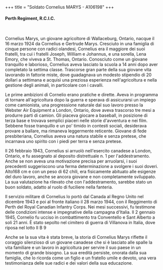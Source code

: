 +++
title = "Soldato Cornelius MARYS - A106198"
+++

#### Perth Regiment, R.C.I.C.
<br>


Cornelius Marys, un giovane agricoltore di Wallaceburg, Ontario, nacque il 16 marzo 1924 da Cornelius e Gertrude Marys. Cresciuto in una famiglia di cinque persone con radici olandesi, Cornelius era il maggiore dei suoi fratelli, tra cui i fratelli Joseph, William e Johannus, e una sorella, Lena Emory, che viveva a St. Thomas, Ontario. Conosciuto come un giovane tranquillo e laborioso, Cornelius aveva lasciato la scuola a 14 anni dopo aver completato la settima classe. Trascorse gran parte della sua giovane vita lavorando in fattorie miste, dove guadagnava un modesto stipendio di 20 dollari a settimana e acquisì una preziosa esperienza nell'agricoltura e nella gestione degli animali, in particolare con i cavalli.

Le prime ambizioni di Cornelio erano pratiche e dirette. Aveva in programma di tornare all'agricoltura dopo la guerra e sperava di assicurarsi un impiego come camionista, una progressione naturale dal suo lavoro presso la Webster Air Equipment a London, Ontario, dove aveva trascorso tre mesi a produrre parti di camion. 
Gli piaceva giocare a baseball, in posizione di terza base e trovava semplici piaceri nelle storie d'avventura e nei film. Sebbene fosse tranquillo e un po' timido in contesti sociali, desiderava provare a ballare, ma rimaneva leggermente reticente. 
Giovane di fede presbiteriana, Cornelius aveva una natura stabile e senza pretese, che incarnava uno spirito con i piedi per terra e senza pretese.

Il 26 febbraio 1943, Cornelius si arruolò nell'esercito canadese a London, Ontario, e fu assegnato al deposito distrettuale n. 1 per l'addestramento. Anche se non aveva una motivazione precisa per arruolarsi, i suoi precedenti suggeriscono una ferma determinazione a svolgere i suoi doveri. Alto168 cm e con un peso di 62 chili, era fisicamente abituato alle esigenze del duro lavoro, anche se ancora giovane e non completamente sviluppato. La sua valutazione ha rilevato che con l'addestramento, sarebbe stato un buon soldato, adatto al ruolo di fuciliere nella fanteria.

Il servizio militare di Cornelius lo portò dal Canada al Regno Unito nel dicembre 1943 e poi al fronte italiano il 28 marzo 1944, con il Reggimento di Perth del Royal Canadian Infantry Corps. Nei mesi successivi, fu testimone delle condizioni intense e impegnative della campagna d'Italia. 
Il 2 gennaio 1945, Cornelio fu ucciso in combattimento tra Conventello e Sant Alberto a soli 21 anni. 
È stato sepolto nel cimitero di guerra di Villanova in Italia, dove riposa nel lotto II B 9

Anche se la sua vita è stata breve, la storia di Cornelius Marys riflette il coraggio silenzioso di un giovane canadese che si è lasciato alle spalle la vita familiare e un lavoro in agricoltura per servire il suo paese in un momento di grande bisogno. 
La sua eredità persiste, onorata dalla sua famiglia, che lo ricorda come un figlio e un fratello umile e devoto, una vera testimonianza delle sue radici e dei valori della sua educazione.
